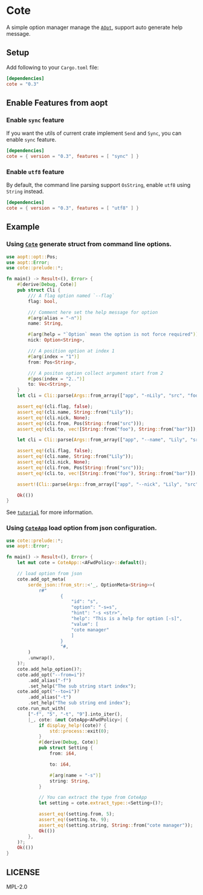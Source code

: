 
# Cote

A simple option manager manage the [`AOpt`](aopt::opt::AOpt), support auto generate help message.

## Setup

Add following to your `Cargo.toml` file:

```toml
[dependencies]
cote = "0.3"
```

## Enable Features from aopt

### Enable `sync` feature

If you want the utils of current crate implement `Send` and `Sync`, you can enable `sync` feature.

```toml
[dependencies]
cote = { version = "0.3", features = [ "sync" ] }
```

### Enable `utf8` feature

By default, the command line parsing support `OsString`, enable `utf8` using `String` instead.

```toml
[dependencies]
cote = { version = "0.3", features = [ "utf8" ] }
```

## Example

### Using [`Cote`](crate::cote_derive::Cote) generate struct from command line options.

```rust
use aopt::opt::Pos;
use aopt::Error;
use cote::prelude::*;

fn main() -> Result<(), Error> {
    #[derive(Debug, Cote)]
    pub struct Cli {
        /// A flag option named `--flag`
        flag: bool,

        /// Comment here set the help message for option
        #[arg(alias = "-n")]
        name: String,

        #[arg(help = "`Option` mean the option is not force required")]
        nick: Option<String>,

        /// A position option at index 1
        #[arg(index = "1")]
        from: Pos<String>,

        /// A positon option collect argument start from 2
        #[pos(index = "2..")]
        to: Vec<String>,
    }
    let cli = Cli::parse(Args::from_array(["app", "-nLily", "src", "foo", "bar"]))?;

    assert_eq!(cli.flag, false);
    assert_eq!(cli.name, String::from("Lily"));
    assert_eq!(cli.nick, None);
    assert_eq!(cli.from, Pos(String::from("src")));
    assert_eq!(cli.to, vec![String::from("foo"), String::from("bar")]);

    let cli = Cli::parse(Args::from_array(["app", "--name", "Lily", "src", "foo", "bar"]))?;

    assert_eq!(cli.flag, false);
    assert_eq!(cli.name, String::from("Lily"));
    assert_eq!(cli.nick, None);
    assert_eq!(cli.from, Pos(String::from("src")));
    assert_eq!(cli.to, vec![String::from("foo"), String::from("bar")]);

    assert!(Cli::parse(Args::from_array(["app", "--nick", "Lily", "src", "foo", "bar"])).is_err());

    Ok(())
}
```

See [`tutorial`](crate::_reference) for more information.

### Using [`CoteApp`](crate::CoteApp) load option from json configuration.

```rust
use cote::prelude::*;
use aopt::Error;

fn main() -> Result<(), Error> {
    let mut cote = CoteApp::<AFwdPolicy>::default();

    // load option from json
    cote.add_opt_meta(
        serde_json::from_str::<'_, OptionMeta<String>>(
            r#"
                    {
                        "id": "s",
                        "option": "-s=s",
                        "hint": "-s <str>",
                        "help": "This is a help for option [-s]",
                        "value": [
                        "cote manager"
                        ]
                    }
                    "#,
        )
        .unwrap(),
    )?;
    cote.add_help_option()?;
    cote.add_opt("--from=i")?
        .add_alias("-f")
        .set_help("The sub string start index");
    cote.add_opt("--to=i")?
        .add_alias("-t")
        .set_help("The sub string end index");
    cote.run_mut_with(
        ["-f", "5", "-t", "9"].into_iter(),
        |_, cote: &mut CoteApp<AFwdPolicy>| {
            if display_help!(cote)? {
                std::process::exit(0);
            }
            #[derive(Debug, Cote)]
            pub struct Setting {
                from: i64,

                to: i64,

                #[arg(name = "-s")]
                string: String,
            }

            // You can extract the type from CoteApp
            let setting = cote.extract_type::<Setting>()?;

            assert_eq!(setting.from, 5);
            assert_eq!(setting.to, 9);
            assert_eq!(setting.string, String::from("cote manager"));
            Ok(())
        },
    )?;
    Ok(())
}
```

## LICENSE

MPL-2.0
